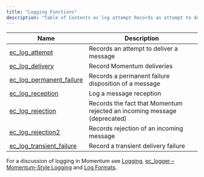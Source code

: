 ```yaml
---
title: "Logging Functions"
description: "Table of Contents ec log attempt Records an attempt to deliver a message ec log delivery Record Momentum deliveries ec log permanent failure Records a permanent failure disposition of a message ec log reception Log a message reception ec log rejection Records the fact that Momentum rejected an incoming message..."
---
```


              
| Name                                                                                                            | Description                                                              |
|-----------------------------------------------------------------------------------------------------------------|--------------------------------------------------------------------------|
| [ec_log_attempt](/momentum/3/3-api/apis-ec-log-attempt)                     | Records an attempt to deliver a message                                  |
| [ec_log_delivery](/momentum/3/3-api/apis-ec-log-delivery)                   | Record Momentum deliveries                                               |
| [ec_log_permanent_failure](/momentum/3/3-api/apis-ec-log-permanent-failure) | Records a permanent failure disposition of a message                     |
| [ec_log_reception](/momentum/3/3-api/apis-ec-log-reception)                 | Log a message reception                                                  |
| [ec_log_rejection](/momentum/3/3-api/apis-ec-log-rejection)                 | Records the fact that Momentum rejected an incoming message (deprecated) |
| [ec_log_rejection2](/momentum/3/3-api/apis-ec-log-rejection-2)               | Records rejection of an incoming message                                 |
| [ec_log_transient_failure](/momentum/3/3-api/apis-ec-log-transient-failure) | Record a transient delivery failure                                      |

For a discussion of logging in Momentum see [Logging](/momentum/3/3-reference/operations-logging), [ec_logger – Momentum-Style Logging](/momentum/3/3-reference/3-reference-modules-ec-logger) and [Log Formats](/momentum/3/3-reference/3-reference-log-formats).